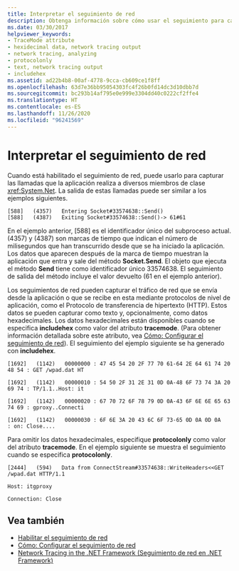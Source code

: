```yaml
---
title: Interpretar el seguimiento de red
description: Obtenga información sobre cómo usar el seguimiento para capturar las llamadas que realiza la aplicación a varios miembros de la clase System.Net en .NET Framework.
ms.date: 03/30/2017
helpviewer_keywords:
- TraceMode attribute
- hexidecimal data, network tracing output
- network tracing, analyzing
- protocolonly
- text, network tracing output
- includehex
ms.assetid: ad22b4b8-00af-4778-9cca-cb609ce1f8ff
ms.openlocfilehash: 63d7e36bb95054303fc4f26b0fd14dc3d10dbb7d
ms.sourcegitcommit: bc293b14af795e0e999e3304dd40c0222cf2ffe4
ms.translationtype: HT
ms.contentlocale: es-ES
ms.lasthandoff: 11/26/2020
ms.locfileid: "96241569"
---
```

# <a name="interpreting-network-tracing"></a>Interpretar el seguimiento de red

Cuando está habilitado el seguimiento de red, puede usarlo para capturar las llamadas que la aplicación realiza a diversos miembros de clase <xref:System.Net>. La salida de estas llamadas puede ser similar a los ejemplos siguientes.  
  
```output
[588]   (4357)   Entering Socket#33574638::Send()  
[588]   (4387)   Exiting Socket#33574638::Send()-> 61#61
```  
  
 En el ejemplo anterior, [588] es el identificador único del subproceso actual. (4357) y (4387) son marcas de tiempo que indican el número de milisegundos que han transcurrido desde que se ha iniciado la aplicación. Los datos que aparecen después de la marca de tiempo muestran la aplicación que entra y sale del método **Socket.Send**. El objeto que ejecuta el método **Send** tiene como identificador único 33574638. El seguimiento de salida del método incluye el valor devuelto (61 en el ejemplo anterior).  
  
 Los seguimientos de red pueden capturar el tráfico de red que se envía desde la aplicación o que se recibe en esta mediante protocolos de nivel de aplicación, como el Protocolo de transferencia de hipertexto (HTTP). Estos datos se pueden capturar como texto y, opcionalmente, como datos hexadecimales. Los datos hexadecimales están disponibles cuando se especifica **includehex** como valor del atributo **tracemode**. (Para obtener información detallada sobre este atributo, vea [Cómo: Configurar el seguimiento de red](how-to-configure-network-tracing.md)). El seguimiento del ejemplo siguiente se ha generado con **includehex**.  
  
 `[1692]   (1142)   00000000 : 47 45 54 20 2F 77 70 61-64 2E 64 61 74 20 48 54 : GET /wpad.dat HT`  
  
 `[1692]   (1142)   00000010 : 54 50 2F 31 2E 31 0D 0A-48 6F 73 74 3A 20 69 74 : TP/1.1..Host: it`  
  
 `[1692]   (1142)   00000020 : 67 70 72 6F 78 79 0D 0A-43 6F 6E 6E 65 63 74 69 : gproxy..Connecti`  
  
 `[1692]   (1142)   00000030 : 6F 6E 3A 20 43 6C 6F 73-65 0D 0A 0D 0A     : on: Close....`  
  
 Para omitir los datos hexadecimales, especifique **protocolonly** como valor del atributo **tracemode**. En el ejemplo siguiente se muestra el seguimiento cuando se especifica **protocolonly**.  
  
 `[2444]   (594)   Data from ConnectStream#33574638::WriteHeaders<<GET /wpad.dat HTTP/1.1`  
  
 `Host: itgproxy`  
  
 `Connection: Close`  
  
## <a name="see-also"></a>Vea también

- [Habilitar el seguimiento de red](enabling-network-tracing.md)
- [Cómo: Configurar el seguimiento de red](how-to-configure-network-tracing.md)
- [Network Tracing in the .NET Framework (Seguimiento de red en .NET Framework)](network-tracing.md)
